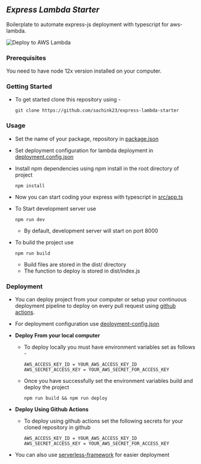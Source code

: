 _Express Lambda Starter_
---
Boilerplate to automate express-js deployment with typescript for aws-lambda.

![Deploy to AWS Lambda](https://github.com/sachink23/express-lambda-starter/workflows/Deploy%20to%20AWS%20Lambda/badge.svg)

### Prerequisites

You need to have node 12x version installed on your computer.

### Getting Started

-   To get started clone this repository using -

        git clone https://github.com/sachink23/express-lambda-starter
       


### Usage

-   Set the name of your package, repository in [package.json](package.json)
-   Set deployment configuration for lambda deployment in [deployment.config.json](deployment-config.json)

-   Install npm dependencies using npm install in the root directory of project

    ```
    npm install
    ```
-   Now you can start coding your express with typescript in [src/app.ts](src/app.ts)

-   To Start development server use

    ```
    npm run dev
    ```
    - By default, development server will start on port 8000
    
-   To build the project use 
    ```
    npm run build
    ```

    - Build files are stored in the dist/ directory
    - The function to deploy is stored in dist/index.js


### Deployment
-   You can deploy project from your computer or setup your continuous deployment pipeline to deploy on every pull request using [github actions](/.github/workflows/deploy-to-aws.yml).
-   For deployment configuration use [deoloyment-config.json](deployment-config.json)
-   **Deploy From your local computer**
    -   To deploy locally you must have environment variables set as follows -
        ````
        AWS_ACCESS_KEY_ID = YOUR_AWS_ACCESS_KEY_ID
        AWS_SECRET_ACCESS_KEY = YOUR_AWS_SECRET_FOR_ACCESS_KEY
        ````
    - Once you have successfully set the environment variables build and deploy the project
        ```
       npm run build && npm run deploy
        ```
        
-   **Deploy Using Github Actions**
    -   To deploy using github actions set the following secrets for your cloned repository in github
        
        ````
        AWS_ACCESS_KEY_ID = YOUR_AWS_ACCESS_KEY_ID
        AWS_SECRET_ACCESS_KEY = YOUR_AWS_SECRET_FOR_ACCESS_KEY
        ````
    
-   You can also use [serverless-framework](https://www.serverless.com/) for easier deployment

